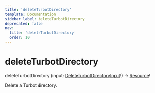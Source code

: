 ```yaml
---
title: 'deleteTurbotDirectory'
template: Documentation
sidebar_label: deleteTurbotDirectory
deprecated: false
nav:
  title: 'deleteTurbotDirectory'
  order: 10
---
```


# deleteTurbotDirectory

<div className="pb-4 font-roboto-slab text-lg"><span className="font-bold">deleteTurbotDirectory</span> <span style={{'fontWeight':400,'fontSize':'0.85em'}}>(input: <a href="/guardrails/docs/reference/graphql/input/DeleteTurbotDirectoryInput">DeleteTurbotDirectoryInput</a>!) &rarr; <a href="/guardrails/docs/reference/graphql/object/Resource">Resource</a>!</span>
</div>



Delete a Turbot directory.
